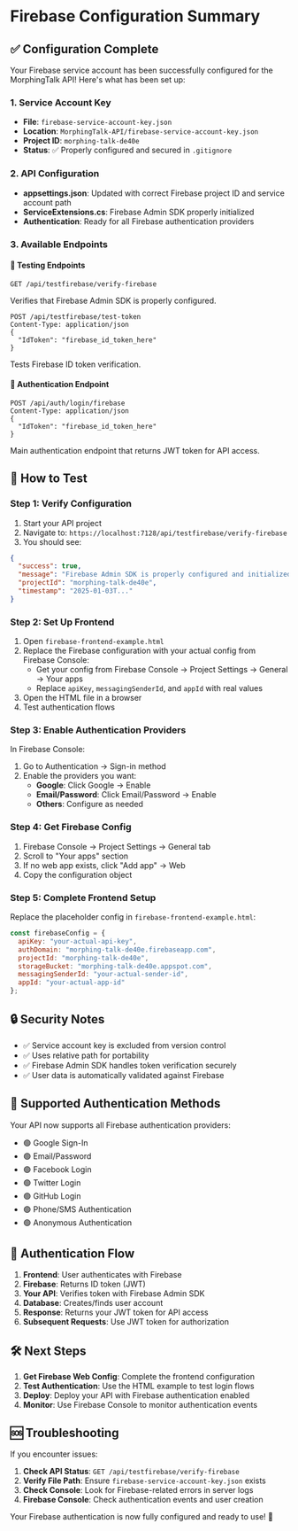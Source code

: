 # Firebase Configuration Summary

## ✅ Configuration Complete

Your Firebase service account has been successfully configured for the MorphingTalk API! Here's what has been set up:

### 1. Service Account Key
- **File**: `firebase-service-account-key.json`
- **Location**: `MorphingTalk-API/firebase-service-account-key.json`
- **Project ID**: `morphing-talk-de40e`
- **Status**: ✅ Properly configured and secured in `.gitignore`

### 2. API Configuration
- **appsettings.json**: Updated with correct Firebase project ID and service account path
- **ServiceExtensions.cs**: Firebase Admin SDK properly initialized
- **Authentication**: Ready for all Firebase authentication providers

### 3. Available Endpoints

#### 🔧 Testing Endpoints
```http
GET /api/testfirebase/verify-firebase
```
Verifies that Firebase Admin SDK is properly configured.

```http
POST /api/testfirebase/test-token
Content-Type: application/json
{
  "IdToken": "firebase_id_token_here"
}
```
Tests Firebase ID token verification.

#### 🔐 Authentication Endpoint
```http
POST /api/auth/login/firebase
Content-Type: application/json
{
  "IdToken": "firebase_id_token_here"
}
```
Main authentication endpoint that returns JWT token for API access.

## 🚀 How to Test

### Step 1: Verify Configuration
1. Start your API project
2. Navigate to: `https://localhost:7128/api/testfirebase/verify-firebase`
3. You should see:
```json
{
  "success": true,
  "message": "Firebase Admin SDK is properly configured and initialized",
  "projectId": "morphing-talk-de40e",
  "timestamp": "2025-01-03T..."
}
```

### Step 2: Set Up Frontend
1. Open `firebase-frontend-example.html`
2. Replace the Firebase configuration with your actual config from Firebase Console:
   - Get your config from Firebase Console → Project Settings → General → Your apps
   - Replace `apiKey`, `messagingSenderId`, and `appId` with real values
3. Open the HTML file in a browser
4. Test authentication flows

### Step 3: Enable Authentication Providers
In Firebase Console:
1. Go to Authentication → Sign-in method
2. Enable the providers you want:
   - **Google**: Click Google → Enable
   - **Email/Password**: Click Email/Password → Enable
   - **Others**: Configure as needed

### Step 4: Get Firebase Config
1. Firebase Console → Project Settings → General tab
2. Scroll to "Your apps" section
3. If no web app exists, click "Add app" → Web
4. Copy the configuration object

### Step 5: Complete Frontend Setup
Replace the placeholder config in `firebase-frontend-example.html`:
```javascript
const firebaseConfig = {
  apiKey: "your-actual-api-key",
  authDomain: "morphing-talk-de40e.firebaseapp.com",
  projectId: "morphing-talk-de40e",
  storageBucket: "morphing-talk-de40e.appspot.com",
  messagingSenderId: "your-actual-sender-id",
  appId: "your-actual-app-id"
};
```

## 🔒 Security Notes

- ✅ Service account key is excluded from version control
- ✅ Uses relative path for portability
- ✅ Firebase Admin SDK handles token verification securely
- ✅ User data is automatically validated against Firebase

## 📱 Supported Authentication Methods

Your API now supports all Firebase authentication providers:
- 🟢 Google Sign-In
- 🟢 Email/Password
- 🟢 Facebook Login
- 🟢 Twitter Login
- 🟢 GitHub Login
- 🟢 Phone/SMS Authentication
- 🟢 Anonymous Authentication

## 🔄 Authentication Flow

1. **Frontend**: User authenticates with Firebase
2. **Firebase**: Returns ID token (JWT)
3. **Your API**: Verifies token with Firebase Admin SDK
4. **Database**: Creates/finds user account
5. **Response**: Returns your JWT token for API access
6. **Subsequent Requests**: Use JWT token for authorization

## 🛠️ Next Steps

1. **Get Firebase Web Config**: Complete the frontend configuration
2. **Test Authentication**: Use the HTML example to test login flows
3. **Deploy**: Deploy your API with Firebase authentication enabled
4. **Monitor**: Use Firebase Console to monitor authentication events

## 🆘 Troubleshooting

If you encounter issues:

1. **Check API Status**: `GET /api/testfirebase/verify-firebase`
2. **Verify File Path**: Ensure `firebase-service-account-key.json` exists
3. **Check Console**: Look for Firebase-related errors in server logs
4. **Firebase Console**: Check authentication events and user creation

Your Firebase authentication is now fully configured and ready to use! 🎉 